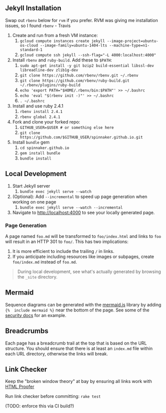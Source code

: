 
## Jekyll Installation
Swap out `rbenv` below for `rvm` if you prefer. RVM was giving me installation issues, so I found `rbenv` - Travis

1. Create and run from a fresh VM instance:
    1. `gcloud compute instances create jekyll --image-project=ubuntu-os-cloud --image-family=ubuntu-1404-lts --machine-type=n1-standard-1`
    1. `gcloud compute ssh jekyll --ssh-flag="-L 4000:localhost:4000"`
1. Install `rbenv` and `ruby-build`. Add these to `$PATH`:
    1. `sudo apt-get install -y git bzip2 build-essential libssl-dev libreadline-dev zlib1g-dev`
    1. `git clone https://github.com/rbenv/rbenv.git ~/.rbenv`
    1. `git clone https://github.com/rbenv/ruby-build.git ~/.rbenv/plugins/ruby-build`
    1. `echo 'export PATH="$HOME/.rbenv/bin:$PATH"' >> ~/.bashrc`
    1. `echo 'eval "$(rbenv init -)"' >> ~/.bashrc`
    1. `. ~/.bashrc`
1. Install and use ruby 2.4.1    
    1. `rbenv install 2.4.1`
    1. `rbenv global 2.4.1`
1. Fork and clone your forked repo:
    1. `GITHUB_USER=$USER # or something else here`
    1. `git clone https://github.com/$GITHUB_USER/spinnaker.github.io.git`
1. Install `bundle` gem
    1. `cd spinnaker.github.io`
    1. `gem install bundle`
    1. `bundle install`    

## Local Development 
1. Start Jekyll server
    1. `bundle exec jekyll serve --watch`
1. (Optional): Add `--incremental` to speed up page generation when working on one page
    1. `bundle exec jekyll serve --watch --incremental`
1. Navigate to [http://localhost:4000](http://localhost:4000) to see your locally generated page.    


### Page Generation

A page named `foo.md` will be transformed to `foo/index.html` and links to `foo` will result in an HTTP 301 
to `foo/`. This has two implications:

1. It is more efficient to include the trailing `/` in links.
2. If you anticipate including resources like images or subpages, create `foo/index.md` instead of `foo.md`.

> During local development, see what's actually generated by browsing the `_site` directory.

## Mermaid

Sequence diagrams can be generated with the [mermaid.js](https://github.com/knsv/mermaid) library by adding `{% 
include mermaid %}` near the bottom of the page. See some of the 
[security docs](https://github.com/spinnaker/spinnaker.github.io/blob/master/setup/security/authentication/index.md)
for an example.

## Breadcrumbs

Each page has a breadcrumb trail at the top that is based on the URL structure. You should ensure that there is at 
least an `index.md` file within each URL directory, otherwise the links will break.

## Link Checker
Keep the "broken window theory" at bay by ensuring all links work with 
[HTML Proofer](https://github.com/gjtorikian/html-proofer)

Run link checker before committing: 
`rake test`

(TODO: enforce this via CI build?)
